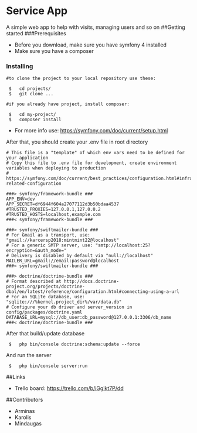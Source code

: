# Service App
A simple web app to help with visits, managing users and so on
##Getting started
###Prerequisites
* Before you download, make sure you have symfony 4 installed
* Make sure you have a composer
### Installing
```
#to clone the project to your local repository use these:

 $   cd projects/
 $   git clone ...

#if you already have project, install composer:

 $   cd my-project/
 $   composer install
 ```
 * For more info use: https://symfony.com/doc/current/setup.html
 
 After that, you should create your .env file in root directory
 
 ```
 # This file is a "template" of which env vars need to be defined for your application
 # Copy this file to .env file for development, create environment variables when deploying to production
 # https://symfony.com/doc/current/best_practices/configuration.html#infrastructure-related-configuration
 
 ###> symfony/framework-bundle ###
 APP_ENV=dev
 APP_SECRET=df6944f604a27077112d3b50bdaa4537
 #TRUSTED_PROXIES=127.0.0.1,127.0.0.2
 #TRUSTED_HOSTS=localhost,example.com
 ###< symfony/framework-bundle ###
 
 ###> symfony/swiftmailer-bundle ###
 # For Gmail as a transport, use: "gmail://karcersp2018:mintmint22@localhost"
 # For a generic SMTP server, use: "smtp://localhost:25?encryption=&auth_mode="
 # Delivery is disabled by default via "null://localhost"
 MAILER_URL=gmail://email:password@localhost
 ###< symfony/swiftmailer-bundle ###
 
 ###> doctrine/doctrine-bundle ###
 # Format described at http://docs.doctrine-project.org/projects/doctrine-dbal/en/latest/reference/configuration.html#connecting-using-a-url
 # For an SQLite database, use: "sqlite:///%kernel.project_dir%/var/data.db"
 # Configure your db driver and server_version in config/packages/doctrine.yaml
 DATABASE_URL=mysql://db_user:db_password@127.0.0.1:3306/db_name
 ###< doctrine/doctrine-bundle ###
 ```
 After that build/update database
 
```
 $   php bin/console doctrine:schema:update --force
```
And run the server
```
 $   php bin/console server:run
 ```
 ##Links
 * Trello board: https://trello.com/b/iGgIkt7P/dd
 
 ##Contributors
 * Arminas
 * Karolis
 * Mindaugas
